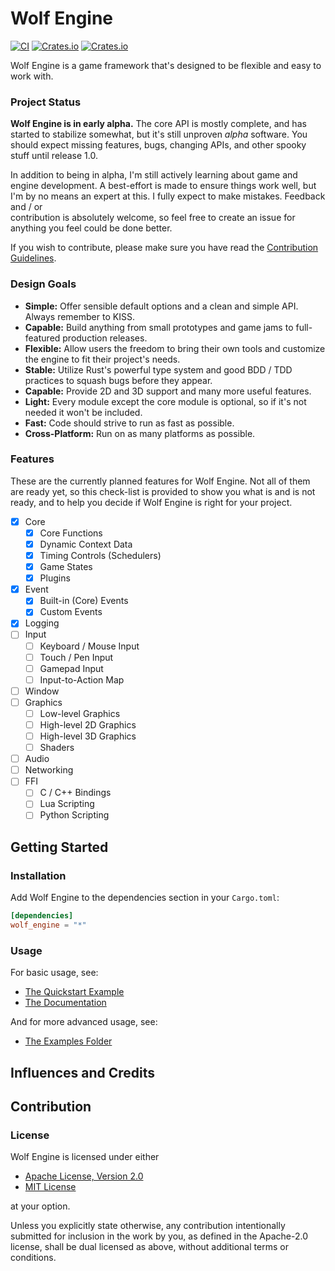 # Wolf Engine
[![CI](https://github.com/AlexiWolf/wolf_engine/actions/workflows/ci.yml/badge.svg)](https://github.com/AlexiWolf/wolf_engine/actions/workflows/ci.yml)
[![Crates.io](https://img.shields.io/crates/l/wolf_engine)](https://github.com/AlexiWolf/wolf_engine#license)
[![Crates.io](https://img.shields.io/crates/v/wolf_engine)](https://crates.io/crates/wolf_engine)

Wolf Engine is a game framework that's designed to be flexible and easy to work with.

### Project Status

**Wolf Engine is in early alpha.**  The core API is mostly complete, and has started to stabilize somewhat, but it's 
still unproven *alpha* software.  You should expect missing features, bugs, changing APIs, and other spooky stuff until 
release 1.0.

In addition to being in alpha, I'm still actively learning about game and engine development.  A best-effort is made to 
ensure things work well, but I'm by no means an expert at this. I fully expect to make mistakes.  Feedback and / or  
contribution is absolutely welcome, so feel free to create an issue for anything you feel could be done better.

If you wish to contribute, please make sure you have read the [Contribution Guidelines](#Contribution).

### Design Goals

- **Simple:** Offer sensible default options and a clean and simple API.  Always remember to KISS.
- **Capable:** Build anything from small prototypes and game jams to full-featured production releases.
- **Flexible:** Allow users the freedom to bring their own tools and customize the engine to fit their project's needs.
- **Stable:** Utilize Rust's powerful type system and good BDD / TDD practices to squash bugs before they appear.
- **Capable:** Provide 2D and 3D support and many more useful features.
- **Light:** Every module except the core module is optional, so if it's not needed it won't be included.
- **Fast:** Code should strive to run as fast as possible.
- **Cross-Platform:** Run on as many platforms as possible.

### Features

These are the currently planned features for Wolf Engine.  Not all of them are ready yet, so this check-list is 
provided to show you what is and is not ready, and to help you decide if Wolf Engine is right for your project.  

- [x] Core 
  - [x] Core Functions
  - [x] Dynamic Context Data
  - [x] Timing Controls (Schedulers)
  - [x] Game States
  - [x] Plugins
- [x] Event
  - [x] Built-in (Core) Events
  - [x] Custom Events
- [x] Logging
- [ ] Input 
  - [ ] Keyboard / Mouse Input
  - [ ] Touch / Pen Input
  - [ ] Gamepad Input
  - [ ] Input-to-Action Map
- [ ] Window 
- [ ] Graphics
  - [ ] Low-level Graphics
  - [ ] High-level 2D Graphics
  - [ ] High-level 3D Graphics
  - [ ] Shaders
- [ ] Audio
- [ ] Networking
- [ ] FFI
  - [ ] C / C++ Bindings
  - [ ] Lua Scripting
  - [ ] Python Scripting 

## Getting Started

### Installation

Add Wolf Engine to the dependencies section in your `Cargo.toml`:

```TOML
[dependencies]
wolf_engine = "*"
```

### Usage 

For basic usage, see:

 - [The Quickstart Example](https://github.com/AlexiWolf/wolf_engine/blob/main/examples/quickstart.rs)
 - [The Documentation](https://docs.rs/wolf_engine/latest/wolf_engine/) 

And for more advanced usage, see:

 - [The Examples Folder](https://github.com/AlexiWolf/wolf_engine/tree/main/examples)

## Influences and Credits

## Contribution

### License

Wolf Engine is licensed under either

- [Apache License, Version 2.0](LICENSE-APACHE)
- [MIT License](LICENSE-MIT)

at your option.

Unless you explicitly state otherwise, any contribution intentionally submitted for inclusion in the work by you, as 
defined in the Apache-2.0 license, shall be dual licensed as above, without additional terms or conditions.

